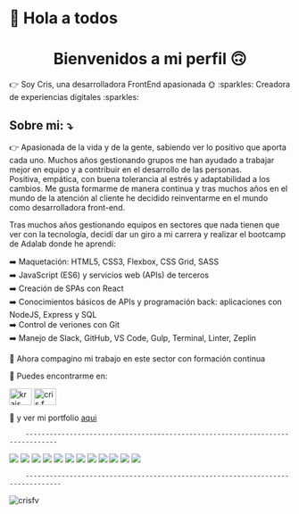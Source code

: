 # 👋 Hola a todos  
<h1 align="center">Bienvenidos a mi perfil 🙃</h1>
👉 Soy Cris, una desarrolladora FrontEnd apasionada 🌞 
 :sparkles: Creadora de experiencias digitales :sparkles:


## Sobre mi:  ⤵️
👉 Apasionada de la vida y de la gente, sabiendo ver lo positivo que aporta cada uno. Muchos años gestionando grupos me han ayudado a trabajar mejor en equipo y a contribuir en el desarrollo de las personas.  
Positiva, empática, con buena tolerancia al estrés y adaptabilidad a los cambios. Me gusta formarme de manera continua y tras muchos años en el mundo de la atención al cliente he decidido reinventarme en el mundo como desarrolladora front-end.

Tras muchos años gestionando equipos en sectores que nada tienen que ver con la tecnología, decidí dar un giro a mi carrera y realizar el bootcamp de Adalab donde he aprendí:  

➡️ Maquetación: HTML5, CSS3, Flexbox, CSS Grid, SASS  
➡️ JavaScript (ES6) y servicios web (APIs) de terceros  
➡️ Creación de SPAs con React  
➡️ Conocimientos básicos de APIs y programación back: aplicaciones con NodeJS, Express y SQL  
➡️ Control de veriones con Git  
➡️ Manejo de Slack, GitHub, VS Code, Gulp, Terminal, Linter, Zeplin  


👀 Ahora compagino mi trabajo en este sector con formación continua


🔎 Puedes encontrarme en:  

<a href="https://twitter.com/krais_me" target="blank"><img align="center" src="https://raw.githubusercontent.com/rahuldkjain/github-profile-readme-generator/master/src/images/icons/Social/twitter.svg" alt="krais_me" height="30" width="40" /></a>
<a href="https://linkedin.com/in/cris f. valverde" target="blank"><img align="center" src="https://raw.githubusercontent.com/rahuldkjain/github-profile-readme-generator/master/src/images/icons/Social/linked-in-alt.svg" alt="cris f. valverde" height="30" width="40" /></a>
</p>

👀 y ver mi portfolio <a href="https://thisismecris.netlify.app/" target="_blank">aqui</a>

        ------------------------------------------------------------------------------
<img src = "https://img.shields.io/badge/-HTML5-E34F26?style=flat&logo=html5&logoColor=white">  <img src = "https://img.shields.io/badge/-CSS3-1572B6?style=flat&logo=css3&logoColor=white">  <img src="https://img.shields.io/badge/-JavaScript-eed718?style=flat&logo=javascript&logoColor=ffffff">  <img src="https://img.shields.io/badge/-Sass-cc6699?style=flat&logo=sass&logoColor=ffffff"> <img src="https://img.shields.io/badge/-VUE.js-3C873A?style=flat&logo=vue.js&logoColor=white"> <img src="https://img.shields.io/badge/-Bootstrap.js-7511f6?style=flat&logo=Bootstrap&logoColor=white"> <img src="https://img.shields.io/badge/-React-000000?style=flat&logo=react&logoColor=00c8ff">  <img src="https://img.shields.io/badge/-Express.js-787878?style=flat">  <img src="https://img.shields.io/badge/-Node.js-3C873A?style=flat&logo=Node.js&logoColor=white">  <img src="http://img.shields.io/badge/-Git-F1502F?style=flat&logo=git&logoColor=FFFFFF">  <img src="http://img.shields.io/badge/-Github-000000?style=flat&logo=github&logoColor=FFFFFF">  <img src="http://img.shields.io/badge/-VS%20Code-007ACC?style=flat&logo=visual%20studio%20code&logoColor=white"> 

        -------------------------------------------------------------------------------
        

<p align="left"> <img src="https://komarev.com/ghpvc/?username=crisfv&label=Profile%20views&color=0e75b6&style=flat" alt="crisfv" /> </p>



